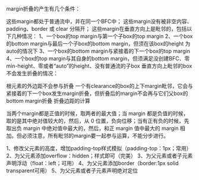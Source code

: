 
margin折叠的产生有几个条件：

这些margin都处于普通流中，并在同一个BFC中；
这些margin没有被非空内容、padding、border 或 clear 分隔开；
这些margin在垂直方向上是毗邻的，包括以下几种情况：
1、一个box的top margin与第一个子box的top margin
2、一个box的bottom margin与最后一个子box的bottom margin，但须在该box的height 为auto的情况下
3、一个box的bottom margin与紧接着的下一个box的top margin
4、一个box的top margin与其自身的bottom margin，但须满足没创建BFC、零min-height、零或者“auto”的height、没有普通流的子box
垂直方向上毗邻的box不会发生折叠的情况：

根元素的外边距不会参与折叠
一个有clearance的box的上下margin毗邻，它会与紧接着的下一个box发生margin折叠，但折叠后的margin不会再与它们父box的bottom margin折叠
折叠边距的计算

当两个margin都是正值的时候，取两者的最大值；当 margin 都是负值的时候，取的是其中绝对值较大的，然后，从 0 位置，负向位移；当有正有负的时候，先取出负 margin 中绝对值中最大的，然后，和正 margin 值中最大的 margin 相加。但必须注意，所有毗邻的margin要一起参与运算，不能分步进行。






1、修改父元素的高度，增加padding-top样式模拟（padding-top：1px；常用） 
2、为父元素添加overflow：hidden；样式即可（完美） 
3、为父元素或者子元素声明浮动（float：left；可用） 
4、为父元素添加border（border:1px solid transparent可用） 
5、为父元素或者子元素声明绝对定位
